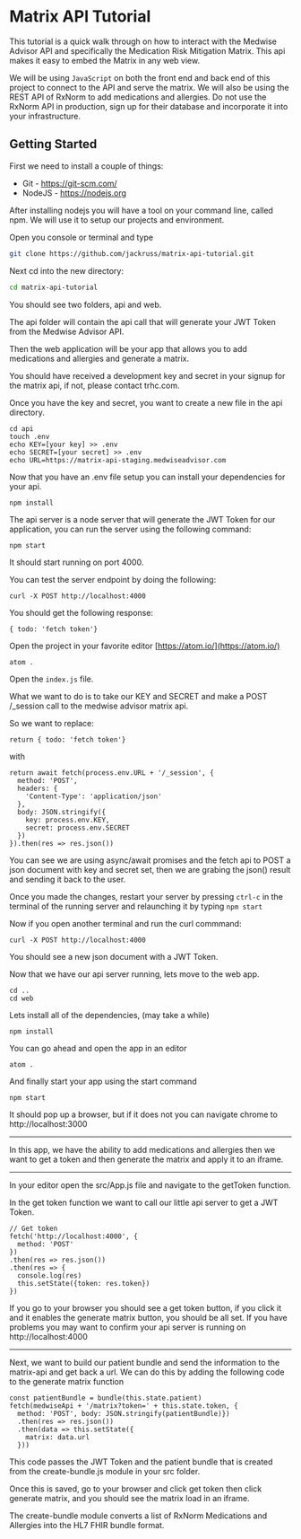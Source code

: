 # Matrix API Tutorial

This tutorial is a quick walk through on how to interact with
the Medwise Advisor API and specifically the Medication Risk Mitigation Matrix. This api makes it easy to embed the Matrix
in any web view.

We will be using `JavaScript` on both the front end and back end of this project to connect to the API and serve the matrix. We will also be using the REST API of RxNorm to add medications and allergies. Do not use the RxNorm API in production, sign up for their database and incorporate it into your infrastructure.

## Getting Started

First we need to install a couple of things:

* Git - https://git-scm.com/
* NodeJS - https://nodejs.org

After installing nodejs you will have a tool on your command line, called npm. We will use it to setup our projects and environment.

Open you console or terminal and type

``` sh
git clone https://github.com/jackruss/matrix-api-tutorial.git
```

Next cd into the new directory:

``` sh
cd matrix-api-tutorial
```

You should see two folders, api and web.

The api folder will contain the api call that will generate your JWT Token from the Medwise Advisor API.

Then the web application will be your app that allows you to add
medications and allergies and generate a matrix.

You should have received a development key and secret in your signup for the matrix api, if not, please contact trhc.com.

Once you have the key and secret, you want to create a new file in the api directory.

```
cd api
touch .env
echo KEY=[your key] >> .env
echo SECRET=[your secret] >> .env
echo URL=https://matrix-api-staging.medwiseadvisor.com
```

Now that you have an .env file setup you can install your dependencies for your api.

```
npm install
```

The api server is a node server that will generate the JWT Token for our application,
you can run the server using the following command:

```
npm start
```

It should start running on port 4000.

You can test the server endpoint by doing the following:

```
curl -X POST http://localhost:4000
```

You should get the following response:

```
{ todo: 'fetch token'}
```

Open the project in your favorite editor [https://atom.io/](https://atom.io/)

```
atom .
```

Open the `index.js` file.

What we want to do is to take our KEY and SECRET and make a POST /\_session call
to the medwise advisor matrix api.

So we want to replace:

```
return { todo: 'fetch token'}
```

with

```
return await fetch(process.env.URL + '/_session', {
  method: 'POST',
  headers: {
    'Content-Type': 'application/json'
  },
  body: JSON.stringify({
    key: process.env.KEY,
    secret: process.env.SECRET
  })
}).then(res => res.json())
```

You can see we are using async/await promises and the fetch api to POST a
json document with key and secret set, then we are grabing the json() result and
sending it back to the user.

Once you made the changes, restart your server by pressing `ctrl-c` in the terminal
of the running server and relaunching it by typing `npm start`

Now if you open another terminal and run the curl commmand:

```
curl -X POST http://localhost:4000
```

You should see a new json document with a JWT Token.

Now that we have our api server running, lets move to the web app.

```
cd ..
cd web
```

Lets install all of the dependencies, (may take a while)

```
npm install
```

You can go ahead and open the app in an editor

```
atom .
```

And finally start your app using the start command

```
npm start
```

It should pop up a browser, but if it does not you can navigate chrome to
http://localhost:3000

---

In this app, we have the ability to add medications and allergies then we want
to get a token and then generate the matrix and apply it to an iframe.

---

In your editor open the src/App.js file and navigate to the getToken function.

In the get token function we want to call our little api server to get a JWT Token.

```
// Get token
fetch('http://localhost:4000', {
  method: 'POST'
})
.then(res => res.json())
.then(res => {
  console.log(res)
  this.setState({token: res.token})
})
```

If you go to your browser you should see a get token button, if you click it and
it enables the generate matrix button, you should be all set.  If you have problems
you may want to confirm your api server is running on http://localhost:4000

---

Next, we want to build our patient bundle and send the information to the matrix-api
and get back a url. We can do this by adding the following code to the generate matrix
function

```
const patientBundle = bundle(this.state.patient)
fetch(medwiseApi + '/matrix?token=' + this.state.token, {
  method: 'POST', body: JSON.stringify(patientBundle)})
  .then(res => res.json())
  .then(data => this.setState({
    matrix: data.url
  }))
```

This code passes the JWT Token and the patient bundle that is created from the
create-bundle.js module in your src folder.

Once this is saved, go to your browser and click get token then click generate matrix,
and you should see the matrix load in an iframe.

The create-bundle module converts a list of RxNorm Medications and Allergies into
the HL7 FHIR bundle format.

 
